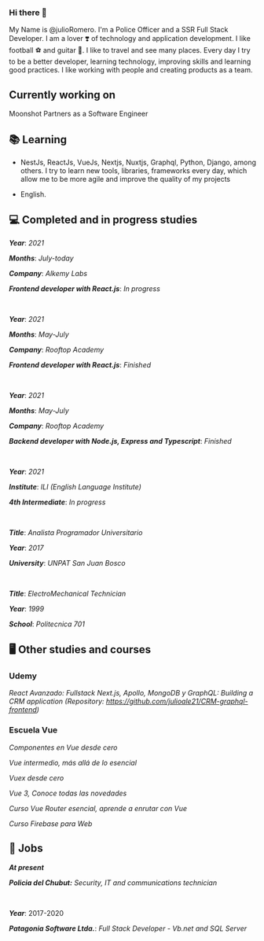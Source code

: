 ### Hi there 👋

My Name is @julioRomero.
I'm a Police Officer and a SSR Full Stack Developer. I am a lover ❣️ of technology and application development. I like football ⚽ and guitar 🎸. I like to travel and see many places.
Every day I try to be a better developer, learning technology, improving skills and learning good practices. I like working with people and creating products as a team.

## Currently working on 

  Moonshot Partners as a Software Engineer

## 📚 Learning 

  - NestJs, ReactJs, VueJs, Nextjs, Nuxtjs, Graphql, Python, Django, among others.
  I try to learn new tools, libraries, frameworks every day, which allow me to be more agile and improve the quality of my projects
  
  - English.

## 💻 Completed and in progress studies

   ***Year***: *2021*
  
   ***Months***: *July-today*

   ***Company***: *Alkemy Labs*

   ***Frontend developer with React.js***: *In progress*

   <br>

   ***Year***: *2021*

   ***Months***: *May-July*
  
  ***Company***: *Rooftop Academy*
  
  ***Frontend developer with React.js***: *Finished*
  
  <br>
  
   ***Year***: *2021*

   ***Months***: *May-July*
  
  ***Company***: *Rooftop Academy*
  
  ***Backend developer with Node.js, Express and Typescript***: *Finished*
  
  <br>

   ***Year***: *2021*
  
  ***Institute***: *ILI (English Language Institute)*
  
  ***4th Intermediate***: *In progress*
  
  <br>
  
  ***Title***: *Analista Programador Universitario*
  
  ***Year***: *2017*
  
  ***University***: *UNPAT San Juan Bosco*
  
  <br>

  ***Title***: *ElectroMechanical Technician*
  
  ***Year***: *1999*
  
  ***School***: *Politecnica 701*
  

  
 ## 🖥️ Other studies and courses
 
 ### Udemy ###
 
*React Avanzado: Fullstack Next.js, Apollo, MongoDB y GraphQL: Building a CRM application (Repository: https://github.com/julioale21/CRM-graphql-frontend)*

### Escuela Vue ###

*Componentes en Vue desde cero*

*Vue intermedio, más allá de lo esencial*

*Vuex desde cero*

*Vue 3, Conoce todas las novedades*

*Curso Vue Router esencial, aprende a enrutar con Vue*

*Curso Firebase para Web*


## 🔧 Jobs

  ***At present*** 
  
  ***Policia del Chubut:*** *Security, IT and communications technician*
  
  <br>
  
  ***Year***: 2017-2020
  
  ***Patagonia Software Ltda.***: *Full Stack Developer - Vb.net and SQL Server*

